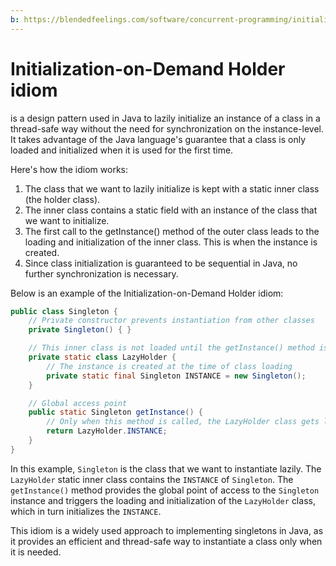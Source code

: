 ```yaml
---
b: https://blendedfeelings.com/software/concurrent-programming/initialization-on-demand-holder-idiom.md
---
```


# Initialization-on-Demand Holder idiom 
is a design pattern used in Java to lazily initialize an instance of a class in a thread-safe way without the need for synchronization on the instance-level. It takes advantage of the Java language's guarantee that a class is only loaded and initialized when it is used for the first time.

Here's how the idiom works:

1. The class that we want to lazily initialize is kept with a static inner class (the holder class).
2. The inner class contains a static field with an instance of the class that we want to initialize.
3. The first call to the getInstance() method of the outer class leads to the loading and initialization of the inner class. This is when the instance is created.
4. Since class initialization is guaranteed to be sequential in Java, no further synchronization is necessary.

Below is an example of the Initialization-on-Demand Holder idiom:

```java
public class Singleton {
    // Private constructor prevents instantiation from other classes
    private Singleton() { }

    // This inner class is not loaded until the getInstance() method is called
    private static class LazyHolder {
        // The instance is created at the time of class loading
        private static final Singleton INSTANCE = new Singleton();
    }

    // Global access point
    public static Singleton getInstance() {
        // Only when this method is called, the LazyHolder class gets loaded and creates the Singleton instance
        return LazyHolder.INSTANCE;
    }
}
```

In this example, `Singleton` is the class that we want to instantiate lazily. The `LazyHolder` static inner class contains the `INSTANCE` of `Singleton`. The `getInstance()` method provides the global point of access to the `Singleton` instance and triggers the loading and initialization of the `LazyHolder` class, which in turn initializes the `INSTANCE`.

This idiom is a widely used approach to implementing singletons in Java, as it provides an efficient and thread-safe way to instantiate a class only when it is needed.